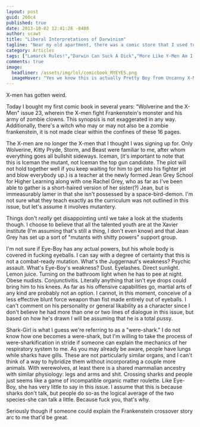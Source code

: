 ```yaml
---
layout: post
guid: 260c4
published: true
date: 2013-10-02 12:41:28 -0400
author: scawt
title: "Liberal Interpretations of Darwinism"
tagline: "Near my old apartment, there was a comic store that I used to visit for all my low-tech nerding needs. My normal purchases there were generally more towards the Magic cards or D&D end of the spectrum, but recently I stopped in and bought an actual comic book. I do not know how I feel about the experience."
category: Articles
tags: ["Lamarck Rules!","Darwin Can Suck A Dick","More Like Y-Men Am I Right?","Eye SEE what you did there","PFFFFT NERD","comic books","Were-Sharks","X-Men"]
comments: true 
image:
  headliner: /assets/img/lol/comicbook_MYEYES.png
  imageHover: "Yes we know this is actually Pretty Boy from Uncanny X-Men #229, but loooooooooool."
---
```


X-men has gotten weird.

Today I bought my first comic book in several years: "Wolverine and the X-Men" issue 23, wherein the X-men fight Frankenstein's monster and his army of zombie clowns. This synopsis is not exaggerated in any way. Additionally, there's a witch who may or may not also be a zombie frankenstein, it is not made clear within the confines of these 16 pages.

The X-men are no longer the X-men that I thought I was signing up for. Only Wolverine, Kitty Pryde, Storm, and Beast were familiar to me, after whom everything goes all bullshit sideways. Iceman, (it's important to note that this is Iceman the mutant, not Iceman the top gun candidate. The plot will not hold together well if you keep waiting for him to get into his fighter jet and blow everybody up.) is a teacher at the newly formed Jean Grey School for Higher Learning along with one Rachel Grey, who as far as I've been able to gather is a short-haired version of her sister(?) Jean, but is immeasurably lamer in that she isn't possessed by a space-bird-demon. I'm not sure what they teach exactly as the curriculum was not outlined in this issue, but let's assume it involves mutantery.

Things don't _really_ get disappointing until we take a look at the students though. I choose to believe that all the talented youth are at the Xavier institute (I'm assuming that's still a thing, I don't even know) and that Jean Grey has set up a sort of "mutants with shitty powers" support group.

I'm not sure if Eye-Boy has any actual powers, but his whole body is covered in fucking eyeballs. I can say with a degree of certainty that this is not a combat-ready mutation. What's the Juggernaut's weakness? Psychic assault. What's Eye-Boy's weakness? Dust. Eyelashes. Direct sunlight. Lemon juice. Turning on the bathroom light when he has to pee at night. Obese nudists. Conjunctivitis. Literally anything that isn't eye drops could bring him to his knees. As far as his offensive capabilities go, martial arts of any kind are probably not an option. I cannot, in this moment, conceive of a less effective blunt force weapon than fist made entirely out of eyeballs. I can't comment on his personality or general likability as a character since I don't believe he had more than one or two lines of dialogue in this issue, but based on how he's drawn I will be assuming that he is a total pussy.

Shark-Girl is what I guess we're referring to as a "were-shark." I do not know how one becomes a were-shark, but I'm willing to take the process of were-sharkification in stride if someone can explain the mechanics of her respiratory system to me. As you may already be aware, people have lungs while sharks have gills. These are not particularly similar organs, and I can't think of a way to hybridize them without incorporating a couple more animals. With werewolves, at least there is a shared mammalian ancestry with similar physiology: legs and arms and shit. Crossing sharks and people just seems like a game of incompatible organic matter roulette. Like Eye-Boy, she has very little to say in this issue. I assume that this is because sharks don't talk, but people do so-as the logical average of the two species-she can talk a little. Because fuck you, that's why.

Seriously though if someone could explain the Frankenstein crossover story arc to me that'd be great.